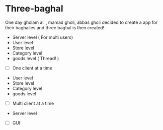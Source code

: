 # Three-baghal
One day gholam ali , mamad gholi, abbas gholi decided to create a app for their baghalies and three baghal is then created!

- Server level ( For multi users)
- User level 
- Store level
- Category level
- goods level ( Thread! )

- [ ] One client at a time
 - User level 
 - Store level
 - Category level
 - goods level
- [ ] Multi client at a time
 - Server level
- [ ] GUI
